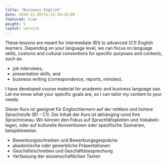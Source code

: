 ```yaml
---
title: "Business English"
date: 2018-11-28T15:15:34+10:00
featured: true
weight: 5
layout: service
---
```


These lessons are meant for intermediate (B1) to advanced (C1) English learners. Depending on your language level, we can focus on language skills, customs and cultural conventions for specific purposes and contexts, such as:
- job interviews,
- presentation skills, and
- business writing (correspondence, reports, minutes). 

I have developed course material for academic and business language use. Let me know what your specific goals are, so I can tailor my content to your needs.

Dieser Kurs ist geeignet für Englischlernern auf der mittlere und hohere Sprachstufe (B1 - C1). Der Inhalt der Kurs ist abhänging vond Ihre Sprachniveau.  Wir können den Fokus auf Sprachfähigkeiten und Vokabeln legen, oder auf kulturelle Konventionen oder spezifische Szenarien, beispielsweise: 
- Bewerbungsschreiben und Bewerbungsgespräche 
- akademische oder gewerbliche Präsentationen
- Geschäfstschreiben und Geschäftsbesprechung 
- Verfassung der wissenschaftlichen Texten 